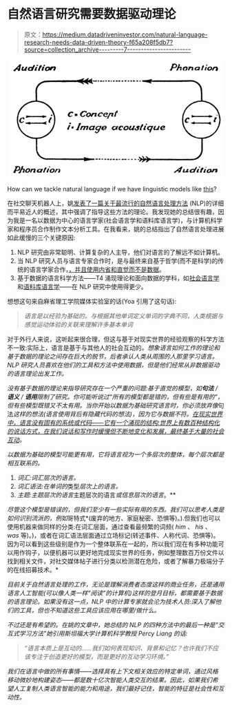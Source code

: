 # 自然语言研究需要数据驱动理论

> 原文：<https://medium.datadriveninvestor.com/natural-language-research-needs-data-driven-theory-f65a208f5db7?source=collection_archive---------7----------------------->

![](img/d30579245657aaea1a203b1290943ed6.png)

How can we tackle natural language if we have linguistic models like [this](https://upload.wikimedia.org/wikipedia/commons/e/e8/Saussure-cours-p-028.png)?

在社交聊天机器人上，姚[发表了一篇关于最流行的自然语言处理方法](https://medium.freecodecamp.com/how-natural-language-processing-powers-chatbots-4-common-approaches-a077a4de04d4) (NLP)的详细而平易近人的概述，其中强调了指导这些方法的理论。我发现她的总结很有趣，因为我是一名以数据为中心的语言学家(社会语言学和语料库语言学)，与计算机科学家和程序员合作制作文本分析工具。在我看来，姚的总结指出了自然语言处理进展如此缓慢的三个关键原因:

1.  NLP 研究由非常聪明、计算复杂的人主导，他们对语言的了解远不如计算机。
2.  当 NLP 研究人员与语言专家合作时，是与最终来自基于哲学(而不是科学)的传统的语言学家合作，[，并且使用内省和直觉而不是数据](http://web.stanford.edu/~wasow/Lingua_data.pdf)。
3.  基于数据的语言科学方法——T4 涌现理论和面向数据的学科，如[社会语言学](http://repository.cmu.edu/cgi/viewcontent.cgi?article=1013&context=english)和[语料库语言学](http://www.uni-klu.ac.at/iaa/downloads/CORPUS_LINGUISTICS_-226_THE_BASIC_FORM_OF_LINGUISTIC_ANALYSIS_NDobric.pdf)——在 NLP 研究中使用得更少。

想想这句来自麻省理工学院媒体实验室的话(Yoa 引用了这句话):

> *语言是以经验为基础的。与根据其他单词定义单词的字典不同，人类根据与感觉运动体验的关联来理解许多基本单词*

对于外行人来说，这听起来很合理，但这与基于对现实世界的经验观察的科学方法不一致:实际上，语言是基于与其他人的社会互动的[](https://pdfs.semanticscholar.org/8ff4/4ba771bdf3232cc3c452ee5e43ebc9aebe9c.pdf)*。想象语言如何工作的理论和基于数据的理论之间存在巨大的脱节，后者承认人类从周围的人那里学习语言。NLP 研究人员喜欢在他们的工具和方法中使用数据，但是他们经常从非数据驱动的语言理论出发工作。*

*没有基于数据的理论来指导研究存在一个严重的问题:基于直觉的模型，如**句法** / **语义** / **语用**限制了研究。你可能听说过“所有的模型都是错的，但有些是有用的”，但有些模型既错又不太有用。当你开始以数据为基础研究语言时，你必须放弃像*句法*这样的想法(语言使用背后有隐藏代码的想法)，因为它与数据不符。[在现实世界中，语言没有固有的系统或代码——它有一个*涌现的结构*:世界上有数百种结构化的说话方式，在我们说话和写作时缓慢但不断地变化和发展，最终基于大量的社会互动](https://pdfs.semanticscholar.org/a37e/a863e3623850e77be7ab947b77f1ec3e46f6.pdf)。*

*以数据为基础的模型可能更有用，它将语言视为一个多层次的整体，每个层次都是相互联系的。*

1.  *词汇:词汇层次的语言。*
2.  *词汇语法:在单词的*类型*层次上的语言。*
3.  *主题:主题层次的语言*主题层次的语言*或信息层次的语言*。**

*尽管这个模型是错误的，但我们至少有一些实际有用的东西。我们可以思考人类是如何识别流派的，例如*哥特式*(废弃的地方、家庭秘密、恐惧等)。).但我们也可以使用机器来做同样的分类:在词汇层面，通过查看最频繁的词频( *him* 、 *his* 、 *was* 等)。)，或者在词汇语法层面通过立场标记(转述事件、人称代词、恐惧等)。因为可以看到这些级别是作为一个整体联系在一起的，所以我们现在有多种功能可以用作钩子，以便机器可以更好地完成现实世界的任务，例如整理数百万份文件以找到相关文件，对社交媒体帖子进行分类以检测潜在危险，或者了解暴力极端分子的在线招募技术。*

*目前关于自然语言处理的工作，无论是理解消费者态度这样的商业任务，还是通用语言人工智能(可以像人类一样“阅读”的计算机)这样的登月目标，都需要基于数据的语言理论。如果没有这一点，NLP 中的计算专家就会沦为技术人员:深入了解他们的工具，但也不知道这些工具应该应用在哪里/做什么。*

*不过还是有希望的。在姚的文章中，她总结的 NLP 的四种方法中的最后一种是“交互式学习方法”她引用斯坦福大学计算机科学教授 Percy Liang 的话:*

> *“语言本质上是互动的……我们如何表现知识、背景和记忆？也许我们不应该专注于创造更好的模型，而是更好的互动学习环境。”*

*我们在语言中做的所有事情——选择具有上下文相关效应的特定单词，通过风格移动微妙地构建姿态——都是数十亿次智能人类交互的结果。因此，如果我们希望人工复制人类语言智能的能力和用途，我们最好记住，智能的特征是社会性和互动性。*